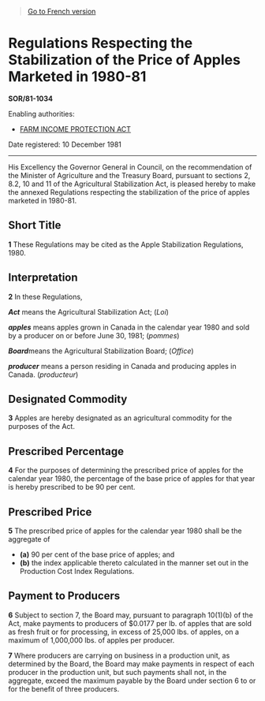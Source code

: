 > [Go to French version](/fr/Règlements/Décrets,%20ordonnances%20et%20règlements%20statutaires/81/1034.md)

# Regulations Respecting the Stabilization of the Price of Apples Marketed in 1980-81

**SOR/81-1034**

Enabling authorities: 
- [FARM INCOME PROTECTION ACT](/en/Acts/Statutes%20of%20Canada/1991/c.%2022.md)

Date registered: 10 December 1981

----------

His Excellency the Governor General in Council, on the recommendation of the Minister of Agriculture and the Treasury Board, pursuant to sections 2, 8.2, 10 and 11 of the Agricultural Stabilization Act, is pleased hereby to make the annexed Regulations respecting the stabilization of the price of apples marketed in 1980-81.




## Short Title


**1** These Regulations may be cited as the Apple Stabilization Regulations, 1980.




## Interpretation


**2** In these Regulations,

***Act*** means the Agricultural Stabilization Act; (*Loi*)

***apples*** means apples grown in Canada in the calendar year 1980 and sold by a producer on or before June 30, 1981; (*pommes*)

***Board***means the Agricultural Stabilization Board; (*Office*)

***producer*** means a person residing in Canada and producing apples in Canada. (*producteur*)




## Designated Commodity


**3** Apples are hereby designated as an agricultural commodity for the purposes of the Act.




## Prescribed Percentage


**4** For the purposes of determining the prescribed price of apples for the calendar year 1980, the percentage of the base price of apples for that year is hereby prescribed to be 90 per cent.




## Prescribed Price


**5** The prescribed price of apples for the calendar year 1980 shall be the aggregate of
- **(a)** 90 per cent of the base price of apples; and
- **(b)** the index applicable thereto calculated in the manner set out in the Production Cost Index Regulations.




## Payment to Producers


**6** Subject to section 7, the Board may, pursuant to paragraph 10(1)(b) of the Act, make payments to producers of $0.0177 per lb. of apples that are sold as fresh fruit or for processing, in excess of 25,000 lbs. of apples, on a maximum of 1,000,000 lbs. of apples per producer.



**7** Where producers are carrying on business in a production unit, as determined by the Board, the Board may make payments in respect of each producer in the production unit, but such payments shall not, in the aggregate, exceed the maximum payable by the Board under section 6 to or for the benefit of three producers.


